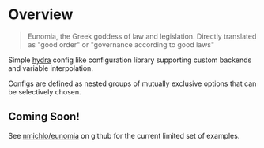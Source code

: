 # Overview

> Eunomia, the Greek goddess of law and legislation. Directly translated as "good order" or "governance according to good laws"

Simple [hydra](https://github.com/facebookresearch/hydra) config like configuration
library supporting custom backends and variable interpolation.

Configs are defined as nested groups of mutually exclusive options
that can be selectively chosen.

## Coming Soon!

See [nmichlo/eunomia](https://github.com/nmichlo/eunomia) on github for the current limited set of examples.